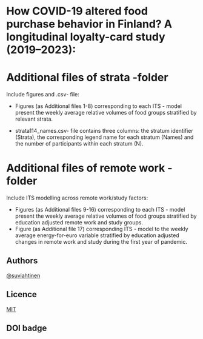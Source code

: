# How COVID-19 altered food purchase behavior in Finland? A longitudinal loyalty-card study (2019–2023):

# Additional files of strata -folder

Include figures and .csv- file:

* Figures (as Additional files 1-8) corresponding to each ITS - model present the weekly average relative volumes of food groups stratified by relevant strata.

* strata114\_names.csv- file contains three columns: the stratum identifier (Strata), the corresponding legend name for each stratum (Names) and the number of participants within each stratum (N).


# Additional files of remote work -folder 

Include ITS modelling across remote work/study factors:

* Figures (as Additional files 9-16) corresponding to each ITS - model present the weekly average relative volumes of food groups stratified by education adjusted remote work and study groups.
* Figure (as Additional file 17) corresponding ITS - model to the weekly average energy-for-euro variable stratified by education adjusted changes in remote work and study during the first year of pandemic.

## Authors



[@suviahtinen](https://www.github.com/suviahtinen)



## Licence



[MIT](https://choosealicense.com/licenses/mit/)


## DOI badge
